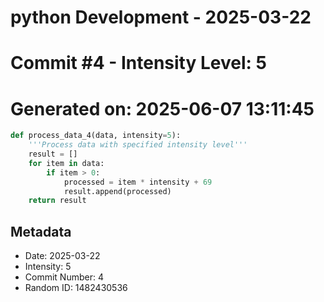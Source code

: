 ﻿# python Development - 2025-03-22
# Commit #4 - Intensity Level: 5
# Generated on: 2025-06-07 13:11:45
```python
def process_data_4(data, intensity=5):
    '''Process data with specified intensity level'''
    result = []
    for item in data:
        if item > 0:
            processed = item * intensity + 69
            result.append(processed)
    return result
```
## Metadata
- Date: 2025-03-22
- Intensity: 5
- Commit Number: 4
- Random ID: 1482430536
